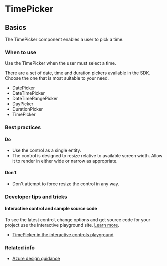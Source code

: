 ﻿# TimePicker

 
<a name="basics"></a>
## Basics
The TimePicker component enables a user to pick a time.



<!-- TODO get an IMAGE to embed here -->

<!-- TODO get an SAMPLE CODE to embed here -->

 
<a name="basics-when-to-use"></a>
### When to use
Use the TimePicker when the user must select a time.

There are a set of date, time and duration pickers available in the SDK.  Choose the one that is most suitable to your need.
* DatePicker
* DateTimePicker
* DateTimeRangePicker
* DayPicker
* DurationPicker
* TimePicker



 
<a name="basics-best-practices"></a>
### Best practices


<a name="basics-best-practices-do"></a>
#### Do

* Use the control as a single entity.
* The control is designed to resize relative to available screen width. Allow it to render in either wide or narrow as appropriate.

<a name="basics-best-practices-don-t"></a>
#### Don&#39;t

* Don't attempt to force resize the control in any way.




 
<a name="basics-developer-tips-and-tricks"></a>
### Developer tips and tricks



<a name="basics-developer-tips-and-tricks-interactive-control-and-sample-source-code"></a>
#### Interactive control and sample source code
To see the latest control, change options and get source code for your project use the interactive playground site.  [Learn more](./top-extensions-controls-playground.md).

*  <a href="https://ms.portal.azure.com/?Microsoft_Azure_Playground=true#blade/Microsoft_Azure_Playground/ControlsIndexBlade/TimePicker_create_Playground" target="_blank">TimePicker in the interactive controls playground</a>

 


 
<a name="basics-related-info"></a>
### Related info

<!-- TODO link to Figma -->

* [Azure design guidance](http://aka.ms/portalfx/design)


